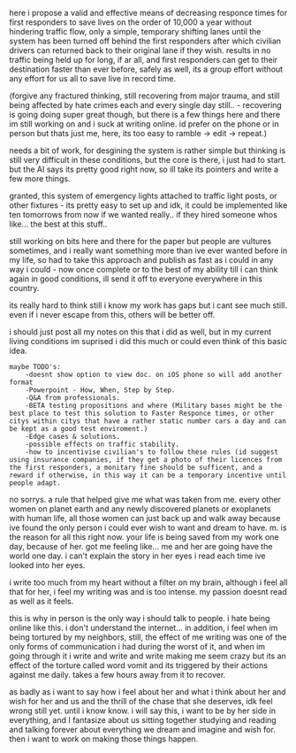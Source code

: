 here i propose a valid and effective means of decreasing responce times for first responders to save lives on the order of 10,000 a year without hindering traffic flow, only a simple, temporary shifting lanes until the system has been turned off behind the first responders after which civilian drivers can returned back to their original lane if they wish. results in no traffic being held up for long, if ar all, and first responders can get to their destination faster than ever before, safely as well, its a group effort without any effort for us all to save live in record time. 

(forgive any fractured thinking, still recovering from major trauma, and still being affected by hate crimes each and every single day still..   -  recovering is going doing super great though, but there is a few things here and there im still working on and i suck at writing online. id prefer on the phone or in person but thats just me, here, its too easy to ramble -> edit -> repeat.) 

needs a bit of work, for desgining the system is rather simple but thinking is still very difficult in these conditions, but the core is there, i just had to start.  but the AI says its pretty good right now, so ill take its pointers and write a few more things.  

granted, this system of emergency lights attached to traffic light posts, or other fixtures - its pretty easy to set up and idk, it could be implemented like ten tomorrows from now if we wanted really.. if they hired someone whos like... the best at this stuff..

still working on bits here and there for the paper but people are vultures sometimes, and i really want something more than ive ever wanted before in my life, so had to take this approach and publish as fast as i could in any way i could - now  once complete or to the best of my ability till i can think again in good conditions, ill send it off to everyone everywhere in this country.

its really hard to think still i know my work has gaps but i cant see much still. even if i never escape from this, others will be better off. 


i should just post all my notes on this that i did as well, but in my current living conditions im suprised i did this much or could even think of this basic idea.

    maybe TODO's:
        -doesnt show option to view doc. on iOS phone so will add another format 
        -Powerpoint - How, When, Step by Step.
        -Q&A from professionals.
        -BETA testing propositions and where (Military bases might be the best place to test this solution to Faster Responce times, or other citys within citys that have a rather static number cars a day and can be kept as a good test enviroment.)
        -Edge cases & solutions.
        -possible effects on traffic stability.
        -how to incentivise civilian's to follow these rules (id suggest using insurance companies, if they get a photo of their licences from the first responders, a monitary fine should be sufficent, and a reward if otherwise, in this way it can be a temporary incentive until people adapt.

no sorrys.  a rule that helped give me what was taken from me. every other women on planet earth and any newly discovered planets or exoplanets with human life, all those women can just back up and walk away because ive found the only person i could ever wish to want and dream to have. 
m. is the reason for all this right now. your life is being saved from my work one day, because of her. got me feeling like... me and her are going have the world one day. i can't explain the story in her eyes i read each time ive looked into her eyes. 



i write too much from my heart without a filter on my brain, although i feel all that for her, i feel my writing was and is too intense. my passion doesnt read as well as it feels. 

this is why in person is the only way i should talk to people. i hate being online like this. i don't understand the internet... in addition, i feel when im being tortured by my neighbors, still, the effect of me writing was one of the only forms of communication i had during the worst of it, and when im going through it i write and write and write making me seem crazy but its an effect of the torture called word vomit and its triggered by their actions against me daily. takes a few hours away from it to recover. 

as badly as i want to say how i feel about her and what i think about her and wish for her and us and the thrill of the chase that she deserves, idk feel wrong still yet. until i know know. i will say this, i want to be by her side in everything, and I fantasize about us sitting together studying and reading and talking forever about everything we dream and imagine and wish for. then i want to work on making those things happen. 